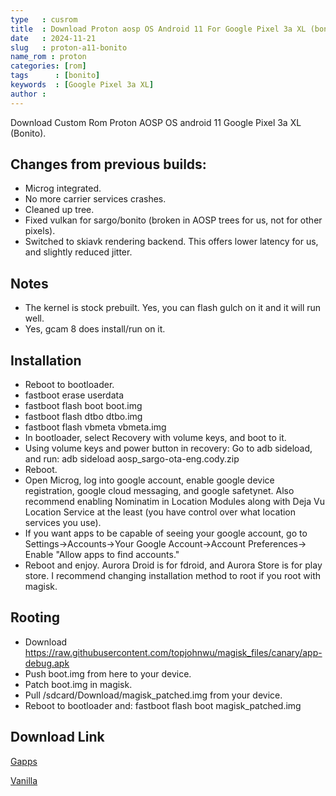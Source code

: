 ```yaml
---
type   : cusrom
title  : Download Proton aosp OS Android 11 For Google Pixel 3a XL (bonito)
date   : 2024-11-21
slug   : proton-a11-bonito
name_rom : proton
categories: [rom]
tags      : [bonito]
keywords  : [Google Pixel 3a XL]
author :
---
```


Download Custom Rom Proton AOSP OS android 11 Google Pixel 3a XL (Bonito).

## Changes from previous builds:
 - Microg integrated.
 - No more carrier services crashes.
 - Cleaned up tree.
 - Fixed vulkan for sargo/bonito (broken in AOSP trees for us, not for other pixels).
 - Switched to skiavk rendering backend. This offers lower latency for us, and slightly reduced jitter.

## Notes
 - The kernel is stock prebuilt. Yes, you can flash gulch on it and it will run well.
 - Yes, gcam 8 does install/run on it.

## Installation
- Reboot to bootloader.
- fastboot erase userdata
- fastboot flash boot boot.img
- fastboot flash dtbo dtbo.img
- fastboot flash vbmeta vbmeta.img
- In bootloader, select Recovery with volume keys, and boot to it.
- Using volume keys and power button in recovery: Go to adb sideload, and run: adb sideload aosp_sargo-ota-eng.cody.zip
- Reboot.
- Open Microg, log into google account, enable google device registration, google cloud messaging, and google safetynet. Also recommend enabling Nominatim in Location Modules along with Deja Vu Location Service at the least (you have control over what location services you use).
- If you want apps to be capable of seeing your google account, go to Settings->Accounts->Your Google Account->Account Preferences-> Enable "Allow apps to find accounts."
- Reboot and enjoy. Aurora Droid is for fdroid, and Aurora Store is for play store. I recommend changing installation method to root if you root with magisk.

## Rooting
- Download https://raw.githubusercontent.com/topjohnwu/magisk_files/canary/app-debug.apk
- Push boot.img from here to your device.
- Patch boot.img in magisk.
- Pull /sdcard/Download/magisk_patched.img from your device.
- Reboot to bootloader and: fastboot flash boot magisk_patched.img

## Download Link
[Gapps](https://t.me/pixel3aupdates/233)

[Vanilla](https://t.me/pixel3aupdates/228)

